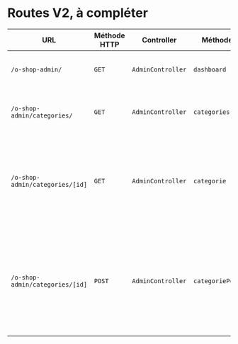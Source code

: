 # Routes V2, à compléter

| URL | Méthode HTTP | Controller | Méthode | Titre | Contenu | Commentaire |
|--|--|--|--|--|--|--|
| `/o-shop-admin/` | `GET` | `AdminController` | `dashboard` | Interface d'administration | Liste des 3 dernières commandes payées | Accès restreint |
| `/o-shop-admin/categories/` | `GET` | `AdminController` | `categories` | Liste des catégories | Liste de toutes les catégories en base de données | Accès restreint |
| `/o-shop-admin/categories/[id]` | `GET` | `AdminController` | `categorie` | Modification de la catégorie | Formulaire permettant de modifier la catégorie sélectionnées | Accès restreint - [id] = paramètre dynamique de l'URL contenant l'id de la catégorie en BDD |
| `/o-shop-admin/categories/[id]` | `POST` | `AdminController` | `categoriePost` | - | Gestion des valeurs du formulaire envoyé en POST + modification de la base de donnée + redirection vers la même page/route mais en `GET` | Accès restreint - [id] = paramètre dynamique de l'URL contenant l'id de la catégorie en BDD |